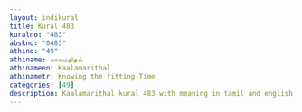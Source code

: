 ```yaml
---
layout: indikural
title: Kural 483
kuralno: "483"
abskno: "0483"
athino: "49"
athiname: காலமறிதல்
athinameen: Kaalamarithal
athinametr: Knowing the fitting Time
categories: [49]
description: Kaalamarithal kural 483 with meaning in tamil and english 
---
```


